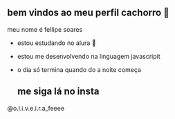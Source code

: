 ## bem vindos ao meu perfil cachorro 🐶

meu nome é fellipe soares

- estou estudando no alura 📖
- estou me desenvolvendo na linguagem javascripit

- o dia só termina quando do a noite começa 
  ## me siga lá no insta
@o.l.i.v.e.i.r.a_feeee
